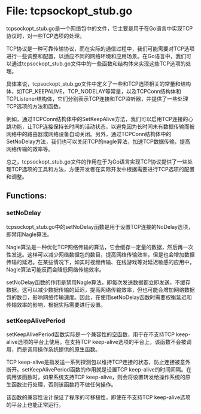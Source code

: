 # File: tcpsockopt_stub.go

tcpsockopt_stub.go是一个网络包中的文件，它主要是用于在Go语言中实现TCP协议时，对一些TCP选项的处理。

TCP协议是一种可靠传输协议，而在实际的通信过程中，我们可能需要对TCP选项进行一些调整和配置，以适应不同的网络环境和应用场景。在Go语言中，我们可以通过tcpsockopt_stub.go文件中的一些函数和结构体来实现这些TCP选项的处理。

具体来说，tcpsockopt_stub.go文件中定义了一些和TCP选项相关的常量和结构体，如TCP_KEEPALIVE，TCP_NODELAY等常量，以及TCPConn结构体和TCPListener结构体，它们分别表示TCP连接和TCP监听器，并提供了一些处理TCP选项的方法和函数。

例如，通过TCPConn结构体中的SetKeepAlive方法，我们可以启用TCP连接的心跳功能，让TCP连接保持长时间的活动状态，以避免因为长时间未有数据传输而被网络中的路由器或网络设备自动关闭。另外，通过TCPConn结构体中的SetNoDelay方法，我们也可以关闭TCP的nagle算法，加速TCP数据传输，提高网络传输的效率等。

总之，tcpsockopt_stub.go文件的作用在于为Go语言实现TCP协议提供了一些处理TCP选项的工具和方法，方便开发者在实际开发中根据需要进行TCP选项的配置和调整。

## Functions:

### setNoDelay

tcpsockopt_stub.go中的setNoDelay函数是用于设置TCP连接的NoDelay选项，即禁用Nagle算法。

Nagle算法是一种优化TCP网络传输的算法，它会缓存一定量的数据，然后再一次性发送。这样可以减少网络数据包的数目，提高网络传输效率，但是也会增加数据传输的延迟。在某些情况下，如实时视频传输、在线游戏等对延迟敏感的应用中，Nagle算法可能反而会降低网络传输效率。

setNoDelay函数的作用是禁用Nagle算法，即每次发送数据都立即发送，不缓存数据。这可以减少数据传输的延迟，提高网络传输效率，但也可能会增加网络数据包的数目，影响网络传输速度。因此，在使用setNoDelay函数时需要权衡延迟和传输效率的影响，根据实际需要进行设置。



### setKeepAlivePeriod

setKeepAlivePeriod函数实际是一个兼容性的空函数，用于在不支持TCP keep-alive选项的平台上使用。在支持TCP keep-alive选项的平台上，该函数不会被调用，而是调用操作系统提供的原生函数。

TCP keep-alive是指发送一系列探测包以维持TCP连接的状态，防止连接被意外断开。setKeepAlivePeriod函数的作用就是设置TCP keep-alive的时间间隔。在调用该函数时，如果系统支持TCP keep-alive，则会将设置转发给操作系统的原生函数进行处理，否则该函数将不做任何操作。

该函数的兼容性设计保证了程序的可移植性，即使在不支持TCP keep-alive选项的平台上也能正常运行。



